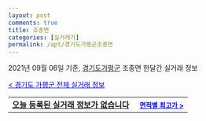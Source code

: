```yaml
---
layout: post
comments: true
title: 조종면
categories: [실거래가]
permalink: /apt/경기도가평군조종면
---
```


2021년 09월 06일 기준, <a href="/apt/경기도가평군">경기도가평군</a> 조종면 한달간 실거래 정보

<a style="color: blue;" href="/apt/경기도가평군">< 경기도 가평군 전체 실거래 정보</a>
<!---- start ---->
<table>
  <tr>
    <td colspan="4" style="font-weight: bold;"><a href="/apt/경기도가평군조종면{name_without_space}">오늘 등록된 실거래 정보가 없습니다</a> &nbsp;&nbsp;&nbsp; <a style="color: blue; font-size: smaller;" href="/apt/경기도가평군조종면{name_without_space}">면적별 최고가 ></a></td>
  </tr>
    
</table>
<!---- end ---->
    